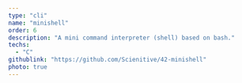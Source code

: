 ```yaml
---
type: "cli"
name: "minishell"
order: 6
description: "A mini command interpreter (shell) based on bash."
techs:
  - "C"
githublink: "https://github.com/Scienitive/42-minishell"
photo: true
---
```

